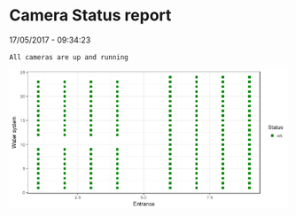 Camera Status report
================
17/05/2017 - 09:34:23

    All cameras are up and running

![](camreport_files/figure-markdown_github/unnamed-chunk-2-1.png)
